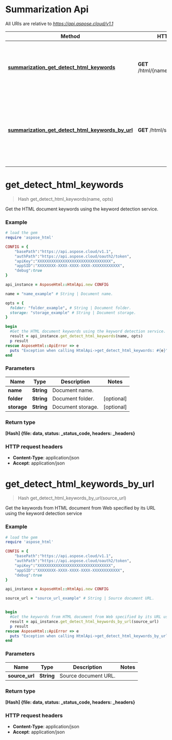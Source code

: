 # Summarization Api

All URIs are relative to *https://api.aspose.cloud/v1.1*

Method | HTTP request | Description
------------- | ------------- | -------------
[**summarization_get_detect_html_keywords**](SummarizationApi.md#get_detect_html_keywords) | **GET** /html/{name}/summ/keywords | Get the HTML document keywords using the keyword detection service.
[**summarization_get_detect_html_keywords_by_url**](SummarizationApi.md#get_detect_html_keywords_by_url) | **GET** /html/summ/keywords | Get the keywords from HTML document from Web specified by its URL using the keyword detection service


# **get_detect_html_keywords**
> Hash get_detect_html_keywords(name, opts)

Get the HTML document keywords using the keyword detection service.

### Example
```ruby
# load the gem
require 'aspose_html'

CONFIG = {
    "basePath":"https://api.aspose.cloud/v1.1",
    "authPath":"https://api.aspose.cloud/oauth2/token",
    "apiKey":"XXXXXXXXXXXXXXXXXXXXXXXXXXXXXXXX",
    "appSID":"XXXXXXXX-XXXX-XXXX-XXXX-XXXXXXXXXXXX",
    "debug":true
}

api_instance = AsposeHtml::HtmlApi.new CONFIG

name = "name_example" # String | Document name.

opts = { 
  folder: "folder_example", # String | Document folder.
  storage: "storage_example" # String | Document storage.
}

begin
  #Get the HTML document keywords using the keyword detection service.
  result = api_instance.get_detect_html_keywords(name, opts)
  p result
rescue AsposeHtml::ApiError => e
  puts "Exception when calling HtmlApi->get_detect_html_keywords: #{e}"
end
```

### Parameters

Name | Type | Description  | Notes
------------- | ------------- | ------------- | -------------
 **name** | **String**| Document name. | 
 **folder** | **String**| Document folder. | [optional] 
 **storage** | **String**| Document storage. | [optional] 

### Return type

**[Hash] {file: data, status: _status_code, headers: _headers}**

### HTTP request headers

 - **Content-Type**: application/json
 - **Accept**: application/json



# **get_detect_html_keywords_by_url**
> Hash get_detect_html_keywords_by_url(source_url)

Get the keywords from HTML document from Web specified by its URL using the keyword detection service

### Example
```ruby
# load the gem
require 'aspose_html'

CONFIG = {
    "basePath":"https://api.aspose.cloud/v1.1",
    "authPath":"https://api.aspose.cloud/oauth2/token",
    "apiKey":"XXXXXXXXXXXXXXXXXXXXXXXXXXXXXXXX",
    "appSID":"XXXXXXXX-XXXX-XXXX-XXXX-XXXXXXXXXXXX",
    "debug":true
}

api_instance = AsposeHtml::HtmlApi.new CONFIG

source_url = "source_url_example" # String | Source document URL.


begin
  #Get the keywords from HTML document from Web specified by its URL using the keyword detection service
  result = api_instance.get_detect_html_keywords_by_url(source_url)
  p result
rescue AsposeHtml::ApiError => e
  puts "Exception when calling HtmlApi->get_detect_html_keywords_by_url: #{e}"
end
```

### Parameters

Name | Type | Description  | Notes
------------- | ------------- | ------------- | -------------
 **source_url** | **String**| Source document URL. | 

### Return type

**[Hash] {file: data, status: _status_code, headers: _headers}**

### HTTP request headers

 - **Content-Type**: application/json
 - **Accept**: application/json
